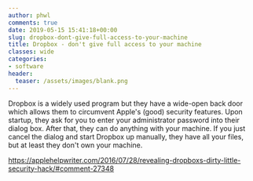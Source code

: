 ```yaml
---
author: phwl
comments: true
date: 2019-05-15 15:41:18+00:00
slug: dropbox-dont-give-full-access-to-your-machine
title: Dropbox - don't give full access to your machine
classes: wide
categories:
- software
header:
  teaser: /assets/images/blank.png
---
```





Dropbox is a widely used program but they have a wide-open back door which allows them to circumvent Apple's  (good) security features. Upon startup, they ask for you to enter your administrator password into their dialog box. After that, they can do anything with your machine. If you just cancel the dialog and start Dropbox up manually, they have all your files, but at least they don't own your machine.








https://applehelpwriter.com/2016/07/28/revealing-dropboxs-dirty-little-security-hack/#comment-27348




